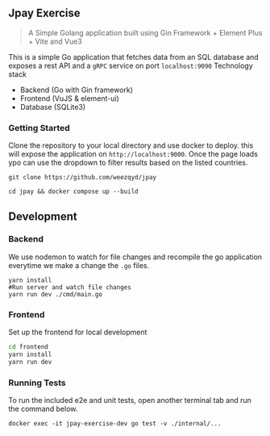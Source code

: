 ## Jpay Exercise
> A Simple Golang application built using Gin Framework + Element Plus + Vite and Vue3

This is a simple Go application that fetches data from an SQL database and exposes a rest API and a `gRPC` service on port `localhost:9090`
Technology stack
 - Backend  (Go with Gin framework) 
 - Frontend (VuJS & element-ui)
 - Database (SQLite3)

### Getting Started
Clone the repository to your local directory and use docker to deploy. this will expose the application on `http://localhost:9000`. Once the page loads ypo can use the dropdown to filter results based on the listed countries.

```shell
git clone https://github.com/weezqyd/jpay

cd jpay && docker compose up --build
```
## Development

### Backend
We use nodemon to watch for file changes and recompile the go application everytime we make a change the `.go` files.
```shell
yarn install
#Run server and watch file changes
yarn run dev ./cmd/main.go

```
### Frontend
Set up the frontend for local development

```bash
cd frontend
yarn install
yarn run dev
```


### Running Tests
To run the included e2e and unit tests, open another terminal tab and run the command below.

```shell
docker exec -it jpay-exercise-dev go test -v ./internal/...
```
